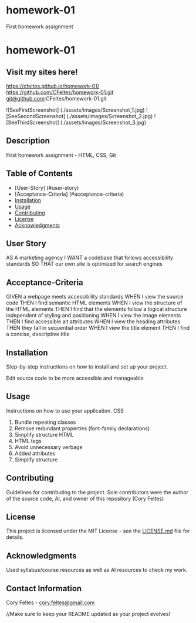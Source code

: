 # homework-01
First homework assignment


# homework-01

## Visit my sites here!
https://cfeltes.github.io/homework-01/
https://github.com/CFeltes/homework-01.git
git@github.com:CFeltes/homework-01.git 

![SeeFirstScreenshot] (./assets/images/Screenshot_1.jpg)
![SeeSecondScreenshot] (./assets/images/Screenshot_2.jpg)
![SeeThirdScreenshot] (./assets/images/Screenshot_3.jpg)

## Description
First homework assignment - HTML, CSS, Git

## Table of Contents
- [User-Story] (#user-story)
- [Acceptance-Criteria] (#acceptance-criteria)
- [Installation](#installation)
- [Usage](#usage)
- [Contributing](#contributing)
- [License](#license)
- [Acknowledgments](#acknowledgments)


## User Story
AS A marketing agency
I WANT a codebase that follows accessibility standards
SO THAT our own site is optimized for search engines

## Acceptance-Criteria
GIVEN a webpage meets accessibility standards
WHEN I view the source code
THEN I find semantic HTML elements
WHEN I view the structure of the HTML elements
THEN I find that the elements follow a logical structure independent of styling and positioning
WHEN I view the image elements
THEN I find accessible alt attributes
WHEN I view the heading attributes
THEN they fall in sequential order
WHEN I view the title element
THEN I find a concise, descriptive title

## Installation
Step-by-step instructions on how to install and set up your project.

Edit source code to be more accessible and manageable

## Usage
Instructions on how to use your application.
CSS
1. Bundle repeating classes
2. Remove redundant properties (font-family declarations)
3. Simplify structure
HTML
1. HTML tags
2. Avoid unnecessary verbage
3. Added attributes
4. Simplify structure

## Contributing
Guidelines for contributing to the project.
Sole contributors were the author of the source code, AI, and owner of this repository (Cory Feltes) 

## License
This project is licensed under the MIT License - see the [LICENSE.md](LICENSE.md) file for details.

## Acknowledgments
Used syllabus/course resources as well as AI resources to check my work.

## Contact Information
Cory Feltes - cory.feltes@gmail.com


//Make sure to keep your README updated as your project evolves!